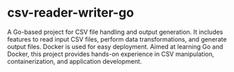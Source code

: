 # csv-reader-writer-go
A Go-based project for CSV file handling and output generation. It includes features to read input CSV files, perform data transformations, and generate output files. Docker is used for easy deployment. Aimed at learning Go and Docker, this project provides hands-on experience in CSV manipulation, containerization, and application development.
